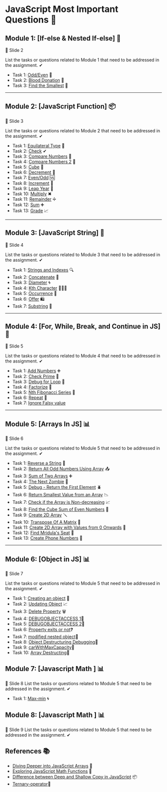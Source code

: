 # JavaScript Most Important Questions 🚀

## Module 1: [If-else & Nested If-else] 🧮
   📜 Slide 2

List the tasks or questions related to Module 1 that need to be addressed in the assignment. ✔

- Task 1: [Odd/Even](https://github.com/Kushal997-das/JavaScript-Assignment-Questions/blob/main/If-else%20Questions/Odd_even.md) 🔄
- Task 2: [Blood Donation](https://github.com/Kushal997-das/JavaScript-Assignment-Questions/blob/main/If-else%20Questions/blooddonation.md) 💉
- Task 3: [Find the Smallest](https://github.com/Kushal997-das/JavaScript-Assignment-Questions/blob/main/If-else%20Questions/find_smallest.md) 🧐

-------

## Module 2: [JavaScript Function] 📦
   📜 Slide 3

List the tasks or questions related to Module 2 that need to be addressed in the assignment. ✔

- Task 1: [Equilateral Type](https://github.com/Kushal997-das/JavaScript-Assignment-Questions/blob/main/Slide3/EquilateralType.md) 📐
- Task 2: [Check](https://github.com/Kushal997-das/JavaScript-Assignment-Questions/blob/main/Slide3/check.md) ✔
- Task 3: [Compare Numbers](https://github.com/Kushal997-das/JavaScript-Assignment-Questions/blob/main/Slide3/comparenumber.md) 🔢
- Task 4: [Compare Numbers 2](https://github.com/Kushal997-das/JavaScript-Assignment-Questions/blob/main/Slide3/comparenumber2.md) 🔄
- Task 5: [Cube](https://github.com/Kushal997-das/JavaScript-Assignment-Questions/blob/main/Slide3/cube.md) 🎲
- Task 6: [Decrement](https://github.com/Kushal997-das/JavaScript-Assignment-Questions/blob/main/Slide3/decrement.md) 🔽
- Task 7: [Even/Odd](https://github.com/Kushal997-das/JavaScript-Assignment-Questions/blob/main/Slide3/even_odd.md) 🆚
- Task 8: [Increment](https://github.com/Kushal997-das/JavaScript-Assignment-Questions/blob/main/Slide3/increment.md) 🔼
- Task 9: [Leap Year](https://github.com/Kushal997-das/JavaScript-Assignment-Questions/blob/main/Slide3/leapyear.md) 📅
- Task 10: [Multiply](https://github.com/Kushal997-das/JavaScript-Assignment-Questions/blob/main/Slide3/multiply.md) ✖
- Task 11: [Remainder](https://github.com/Kushal997-das/JavaScript-Assignment-Questions/blob/main/Slide3/remainder.md) ➗
- Task 12: [Sum](https://github.com/Kushal997-das/JavaScript-Assignment-Questions/blob/main/Slide3/sum.md) ➕
- Task 13: [Grade](https://github.com/Kushal997-das/JavaScript-Assignment-Questions/blob/main/Slide3/grade.md) 📈

-------

## Module 3: [JavaScript String] 🧵
   📜 Slide 4

List the tasks or questions related to Module 3 that need to be addressed in the assignment. ✔

- Task 1: [Strings and Indexes](https://github.com/Kushal997-das/JavaScript-Assignment-Questions/blob/main/slide4/StringsandIndexes.md) 🔍
- Task 2: [Concatenate](https://github.com/Kushal997-das/JavaScript-Assignment-Questions/blob/main/slide4/concat.md) 🧷
- Task 3: [Diameter](https://github.com/Kushal997-das/JavaScript-Assignment-Questions/blob/main/slide4/diameter.md) 🌀
- Task 4: [Kth Character](https://github.com/Kushal997-das/JavaScript-Assignment-Questions/blob/main/slide4/kth_character.md) 🧑‍🤝‍🧑
- Task 5: [Occurrence](https://github.com/Kushal997-das/JavaScript-Assignment-Questions/blob/main/slide4/occerence.md) 🔄
- Task 6: [Offer](https://github.com/Kushal997-das/JavaScript-Assignment-Questions/blob/main/slide4/offer.md) 🛍️
- Task 7: [Substring](https://github.com/Kushal997-das/JavaScript-Assignment-Questions/blob/main/slide4/substring.md) 🔗

-------

## Module 4: [For, While, Break, and Continue in JS] 🔄
   📜 Slide 5

List the tasks or questions related to Module 4 that need to be addressed in the assignment. ✔

- Task 1: [Add Numbers](https://github.com/Kushal997-das/JavaScript-Assignment-Questions/blob/main/slide5/Addnumbers.md) ➕
- Task 2: [Check Prime](https://github.com/Kushal997-das/JavaScript-Assignment-Questions/blob/main/slide5/checkprime.md) 🌟
- Task 3: [Debug for Loop](https://github.com/Kushal997-das/JavaScript-Assignment-Questions/blob/main/slide5/debug_forloop.md) 🐜
- Task 4: [Factorize](https://github.com/Kushal997-das/JavaScript-Assignment-Questions/blob/main/slide5/factorize.md) 🧪
- Task 5: [Nth Fibonacci Series](https://github.com/Kushal997-das/JavaScript-Assignment-Questions/blob/main/slide5/nth%20fibonacci%20series.md) 🐇
- Task 6: [Repeat](https://github.com/Kushal997-das/JavaScript-Assignment-Questions/blob/main/slide5/reapeat.md) 🔁
- Task 7: [Ignore Falsy value](https://github.com/Kushal997-das/JS-Practice-with-Resource/blob/main/slide5/ignorefalsy.md)

-------

## Module 5: [Arrays In JS] 📊
   📜 Slide 6

List the tasks or questions related to Module 5 that need to be addressed in the assignment. ✔

- Task 1: [Reverse a String](https://github.com/Kushal997-das/JavaScript-Assignment-Questions/blob/main/slide6/reverse.md) 🔀
- Task 2: [Return All Odd Numbers Using Array](https://github.com/Kushal997-das/JavaScript-Assignment-Questions/blob/main/slide6/return%20all%20odd%20numbers.md) 📤
- Task 3: [Sum of Two Arrays](https://github.com/Kushal997-das/JavaScript-Assignment-Questions/blob/main/slide6/sum%20of%202%20arrays.md) ➕
- Task 4: [The Next Zombie](https://github.com/Kushal997-das/JavaScript-Assignment-Questions/blob/main/slide6/The%20next%20zombie.md) 🧟
- Task 5: [Debug - Return the First Element](https://github.com/Kushal997-das/JavaScript-Assignment-Questions/blob/main/slide6/%5BDebug%5D%20return%20first%20element.md) 🪲
- Task 6: [Return Smallest Value from an Array](https://github.com/Kushal997-das/JavaScript-Assignment-Questions/blob/main/slide6/smallestvalue.md) 📉
- Task 7: [Check if the Array is Non-decreasing](https://github.com/Kushal997-das/JavaScript-Assignment-Questions/blob/main/slide6/check%20array%20is%20non-decreasing.md) 📈
- Task 8: [Find the Cube Sum of Even Numbers](https://github.com/Kushal997-das/JavaScript-Assignment-Questions/blob/main/slide6/cube%20sum%20of%20even%20numbers.md) 🎲
- Task 9: [Create 2D Array](https://github.com/Kushal997-das/JavaScript-Assignment-Questions/blob/main/slide6/Create2DArray.md) 🪛
- Task 10: [Transpose Of A Matrix](https://github.com/Kushal997-das/JavaScript-Assignment-Questions/blob/main/slide6/transpose.md) 🔄
- Task 11: [Create 2D Array with Values from 0 Onwards](https://github.com/Kushal997-das/JavaScript-Assignment-Questions/blob/main/slide6/multidimentionarray.md) 🚀
- Task 12: [Find Mridula's Seat](https://github.com/Kushal997-das/JS-Practice-with-Resource/blob/main/slide6/findseat.md) 🧮
- Task 13: [Create Phone Numbers](https://github.com/Kushal997-das/JS-Practice-with-Resource/blob/main/slide6/createphonenumber.md) 📱
  

-------

## Module 6: [Object in JS] 📊
   📜 Slide 7

List the tasks or questions related to Module 5 that need to be addressed in the assignment. ✔

- Task 1: [Creating an object](https://github.com/Kushal997-das/JS-Practice-with-Resource/blob/main/slide7/creatingObject.md) 🔀
- Task 2: [Updating Object](https://github.com/Kushal997-das/JS-Practice-with-Resource/blob/main/slide7/update%20property.md) 📈
- Task 3: [Delete Property](https://github.com/Kushal997-das/JS-Practice-with-Resource/blob/main/slide7/Delete%20Property.md) 🗑️
- Task 4: [DEBUGOBJECTACCESS 1](https://github.com/Kushal997-das/JS-Practice-with-Resource/blob/main/slide7/DEBUGOBJECTACCESS%201.md)🐞
- Task 5: [DEBUGOBJECTACCESS 2](https://github.com/Kushal997-das/JS-Practice-with-Resource/blob/main/slide7/DEBUGOBJECTACCESS%202.md)🐜
- Task 6: [Property exits or not](https://github.com/Kushal997-das/JS-Practice-with-Resource/blob/main/slide7/Property%20exits%20or%20not.md)❓
- Task 7: [modified nested object](https://github.com/Kushal997-das/JS-Practice-with-Resource/blob/main/slide7/modified%20nested%20object.md)🔄
- Task 8: [Object Destructuring Debugging](https://github.com/Kushal997-das/JS-Practice-with-Resource/blob/main/slide7/Object%20Destructuring%20Debugging.md)🐛
- Task 9: [carWithMaxCapacity](https://github.com/Kushal997-das/JS-Practice-with-Resource/blob/main/slide7/carWithMaxCapacity.md)🚗
- Task 10: [Array Destructing](https://github.com/Kushal997-das/JS-Practice-with-Resource/blob/main/slide7/Array%20Destructing.md)🔗

## Module 7: [Javascript Math ] 📊
   📜 Slide 8
List the tasks or questions related to Module 5 that need to be addressed in the assignment. ✔

- Task 1: [Max-min](https://github.com/Kushal997-das/JS-Practice-with-Resource/blob/main/slide8/max_min.md) 🌀


## Module 8: [Javascript Math ] 📊
   📜 Slide 9
List the tasks or questions related to Module 5 that need to be addressed in the assignment. ✔

## References 📚

- [Diving Deeper into JavaScript Arrays](https://kushaldas.hashnode.dev/diving-deeper-into-javascript-arrays-unleashing-their-power-and-flexibility) 🧮
- [Exploring JavaScript Math Functions](https://kushaldas.hashnode.dev/javascriptmathfunction) 🧮
- [Difference between Deep and Shallow Copy in JavaScript](https://kushaldas.hashnode.dev/difference-between-deep-and-shallow-copy-in-javascript) 📦
- [Ternary-operator](https://kushaldas.hashnode.dev/ternary-operator-in-javascript)🎲
